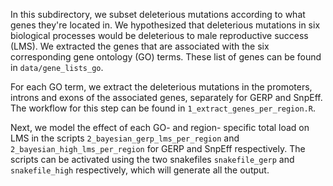 In this subdirectory, we subset deleterious mutations according to what genes they're located in. We hypothesized that deleterious mutations in six biological processes would be deleterious to male reproductive success (LMS). We extracted the genes that are associated with the six corresponding gene ontology (GO) terms. These list of genes can be found in `data/gene_lists_go`.

For each GO term, we extract the deleterious mutations in the promoters, introns and exons of the associated genes, separately for GERP and SnpEff. The workflow for this step can be found in `1_extract_genes_per_region.R`.

Next, we model the effect of each GO- and region- specific total load on LMS in the scripts `2_bayesian_gerp_lms_per_region` and `2_bayesian_high_lms_per_region` for GERP and SnpEff respectively. The scripts can be activated using the two snakefiles `snakefile_gerp` and `snakefile_high` respectively, which will generate all the output. 